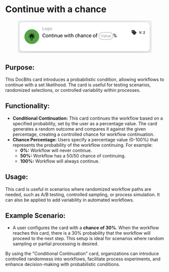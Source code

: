 # Continue with a chance

<figure><img src="../../../../.gitbook/assets/image (49).png" alt="" width="563"><figcaption></figcaption></figure>

## **Purpose:**

This DocBits card introduces a probabilistic condition, allowing workflows to continue with a set likelihood. The card is useful for testing scenarios, randomized selections, or controlled variability within processes.

## **Functionality:**

* **Conditional Continuation:** This card continues the workflow based on a specified probability, set by the user as a percentage value. The card generates a random outcome and compares it against the given percentage, creating a controlled chance for workflow continuation.
* **Chance Percentage:** Users specify a percentage value (0-100%) that represents the probability of the workflow continuing. For example:
  * **0%:** Workflow will never continue.
  * **50%:** Workflow has a 50/50 chance of continuing.
  * **100%:** Workflow will always continue.

## **Usage:**

This card is useful in scenarios where randomized workflow paths are needed, such as A/B testing, controlled sampling, or process simulation. It can also be applied to add variability in automated workflows.

## **Example Scenario:**

* A user configures the card with a **chance of 30%**. When the workflow reaches this card, there is a 30% probability that the workflow will proceed to the next step. This setup is ideal for scenarios where random sampling or partial processing is desired.

By using the "Conditional Continuation" card, organizations can introduce controlled randomness into workflows, facilitate process experiments, and enhance decision-making with probabilistic conditions.
